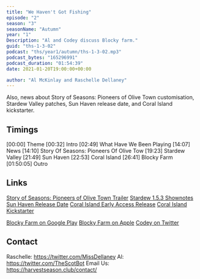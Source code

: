 ```yaml
---
title: "We Haven't Got Fishing"
episode: "2"
season: "3"
seasonName: "Autumn"
year: "1"
Description: "Al and Codey discuss Blocky farm."
guid: "ths-1-3-02"
podcast: "ths/year1/autumn/ths-1-3-02.mp3"
podcast_bytes: "165296991"
podcast_duration: "01:54:39"
date: 2021-01-20T19:00:00+00:00

author: "Al McKinlay and Raschelle Dellaney"
---
```


Also, news about Story of Seasons: Pioneers of Olive Town customisation, Stardew Valley patches, Sun Haven release date, and Coral Island kickstarter.

## Timings

[00:00] Theme
[00:32] Intro
[02:49] What Have We Been Playing
[14:07] News
[14:10] Story Of Seasons: Pioneers Of Olive Tow
[19:23] Stardew Valley
[21:49] Sun Haven
[22:53] Coral Island
[26:41] Blocky Farm
[01:50:05] Outro

## Links

[Story of Seasons: Pioneers of Olive Town Trailer](https://twitter.com/bokumono_PR/status/1347452985014702080)
[Stardew 1.5.3 Shownotes](https://www.stardewvalley.net/stardew-valley-1-5-3-patch-out-now-on-pc/)
[Sun Haven Release Date](https://twitter.com/SunHavenRPG/status/1345067353424482305)
[Coral Island Early Access Release](https://twitter.com/coralislandgame/status/1349176809435222017)
[Coral Island Kickstarter](https://www.kickstarter.com/projects/coralisland/coral-island-reimagining-the-farm-sim-game)

[Blocky Farm on Google Play](https://play.google.com/store/apps/details?id=com.JetToast.BlockyFarm&hl=en&gl=US)
[Blocky Farm on Apple](https://apps.apple.com/us/app/blocky-farm/id1170925512?ls=1)
[Codey on Twitter](https://twitter.com/codeymathis)

## Contact

Raschelle: https://twitter.com/MissDellaney
Al: https://twitter.com/TheScotBot
Email Us: https://harvestseason.club/contact/
